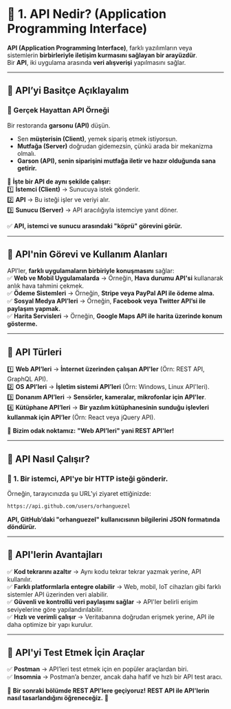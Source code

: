 # **📌 1. API Nedir? (Application Programming Interface)**
**API (Application Programming Interface)**, farklı yazılımların veya sistemlerin **birbirleriyle iletişim kurmasını sağlayan bir arayüzdür**.  
Bir **API**, iki uygulama arasında **veri alışverişi** yapılmasını sağlar.

---

## **🚀 API’yi Basitçe Açıklayalım**
### **📌 Gerçek Hayattan API Örneği**
Bir restoranda **garsonu (API)** düşün.  
- Sen **müşterisin (Client)**, yemek sipariş etmek istiyorsun.  
- **Mutfağa (Server)** doğrudan gidemezsin, çünkü arada bir mekanizma olmalı.  
- **Garson (API), senin siparişini mutfağa iletir ve hazır olduğunda sana getirir.**  

📌 **İşte bir API de aynı şekilde çalışır:**  
1️⃣ **İstemci (Client)** → Sunucuya istek gönderir.  
2️⃣ **API** → Bu isteği işler ve veriyi alır.  
3️⃣ **Sunucu (Server)** → API aracılığıyla istemciye yanıt döner.  

✅ **API, istemci ve sunucu arasındaki "köprü" görevini görür.**  

---

## **📌 API'nin Görevi ve Kullanım Alanları**
API’ler, **farklı uygulamaların birbiriyle konuşmasını** sağlar:  
✅ **Web ve Mobil Uygulamalarda** → Örneğin, **Hava durumu API'si** kullanarak anlık hava tahmini çekmek.  
✅ **Ödeme Sistemleri** → Örneğin, **Stripe veya PayPal API ile ödeme alma.**  
✅ **Sosyal Medya API’leri** → Örneğin, **Facebook veya Twitter API’si ile paylaşım yapmak.**  
✅ **Harita Servisleri** → Örneğin, **Google Maps API ile harita üzerinde konum gösterme.**  

---

## **📌 API Türleri**
1️⃣ **Web API’leri** → **İnternet üzerinden çalışan API'ler** (Örn: REST API, GraphQL API).  
2️⃣ **OS API’leri** → **İşletim sistemi API’leri** (Örn: Windows, Linux API'leri).  
3️⃣ **Donanım API’leri** → **Sensörler, kameralar, mikrofonlar için API'ler**.  
4️⃣ **Kütüphane API’leri** → **Bir yazılım kütüphanesinin sunduğu işlevleri kullanmak için API’ler** (Örn: React veya jQuery API).  

📌 **Bizim odak noktamız:** **"Web API’leri" yani REST API'ler!**  

---

## **📌 API Nasıl Çalışır?**
### **📌 1. Bir istemci, API'ye bir HTTP isteği gönderir.**
Örneğin, tarayıcınızda şu URL'yi ziyaret ettiğinizde:  
```bash
https://api.github.com/users/orhanguezel
```
**API, GitHub’daki "orhanguezel" kullanıcısının bilgilerini JSON formatında döndürür.**

---

## **📌 API'lerin Avantajları**
✅ **Kod tekrarını azaltır** → Aynı kodu tekrar tekrar yazmak yerine, API kullanılır.  
✅ **Farklı platformlarla entegre olabilir** → Web, mobil, IoT cihazları gibi farklı sistemler API üzerinden veri alabilir.  
✅ **Güvenli ve kontrollü veri paylaşımı sağlar** → API'ler belirli erişim seviyelerine göre yapılandırılabilir.  
✅ **Hızlı ve verimli çalışır** → Veritabanına doğrudan erişmek yerine, API ile daha optimize bir yapı kurulur.  

---

## **📌 API'yi Test Etmek İçin Araçlar**
✅ **Postman** → API’leri test etmek için en popüler araçlardan biri.  
✅ **Insomnia** → Postman’a benzer, ancak daha hafif ve hızlı bir API test aracı.  

🚀 **Bir sonraki bölümde REST API'lere geçiyoruz!** **REST API ile API'lerin nasıl tasarlandığını öğreneceğiz.** 🎯